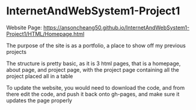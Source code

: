 # InternetAndWebSystem1-Project1
Website Page: https://ansoncheang50.github.io/InternetAndWebSystem1-Project1/HTML/Homepage.html

The purpose of the site is as a portfolio, a place to show off my previous projects

The structure is pretty basic, as it is 3 html pages, that is a homepage, about page, and project page, with the project page containing all the project placed all in a table

To update the website, you would need to download the code, and from there edit the code, and push it back onto gh-pages, and make sure it updates the page properly
